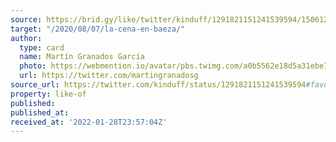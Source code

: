 ```yaml
---
source: https://brid.gy/like/twitter/kinduff/1291821151241539594/15061292
target: "/2020/08/07/la-cena-en-baeza/"
author:
  type: card
  name: Martín Granados García
  photo: https://webmention.io/avatar/pbs.twimg.com/a0b5562e18d5a31ebe77ecb3c0f3aad12be91780052cc2ed9016b8904a17bb13.jpg
  url: https://twitter.com/martingranadosg
source_url: https://twitter.com/kinduff/status/1291821151241539594#favorited-by-15061292
property: like-of
published:
published_at:
received_at: '2022-01-28T23:57:04Z'
---
```


